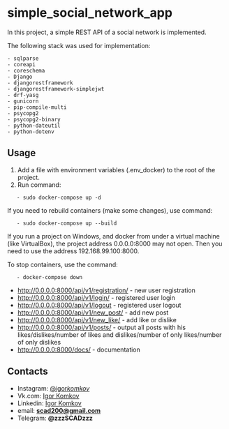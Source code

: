 # simple_social_network_app

In this project, a simple REST API of a social network is implemented.

The following stack was used for implementation:

```
- sqlparse
- coreapi
- coreschema
- Django
- djangorestframework
- djangorestframework-simplejwt
- drf-yasg
- gunicorn
- pip-compile-multi
- psycopg2
- psycopg2-binary
- python-dateutil
- python-dotenv
```

## Usage

1. Add a file with environment variables (.env_docker) to the root of the project.
2. Run command:

```
   - sudo docker-compose up -d
```

If you need to rebuild containers (make some changes), use command:

```
   - sudo docker-compose up --build
```

If you run a project on Windows, and docker from under a virtual machine (like VirtualBox), the project
address 0.0.0.0:8000 may not open. Then you need to use the address 192.168.99.100:8000.

To stop containers, use the command:

```
   - docker-compose down
```

- http://0.0.0.0:8000/api/v1/registration/ - new user registration
- http://0.0.0.0:8000/api/v1/login/ - registered user login
- http://0.0.0.0:8000/api/v1/logout - registered user logout
- http://0.0.0.0:8000/api/v1/new_post/ - add new post
- http://0.0.0.0:8000/api/v1/new_like/ - add like or dislike
- http://0.0.0.0:8000/api/v1/posts/ - output all posts with his likes/dislikes/number of likes and dislikes/number of only likes/number of only dislikes
- http://0.0.0.0:8000/docs/ - documentation

## Contacts

- Instagram: [@igor*komkov*](https://www.instagram.com/igor_komkov_/)
- Vk.com: [Igor Komkov](https://vk.com/zzzscadzzz)
- Linkedin: [Igor Komkov](https://www.linkedin.com/in/igor-komkov/)
- email: **scad200@gmail.com**
- Telegram: **@zzzSCADzzz**
